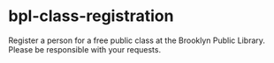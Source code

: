 # bpl-class-registration
Register a person for a free public class at the Brooklyn Public Library. Please be responsible with your requests.
